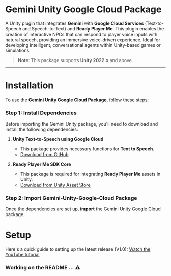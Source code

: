 # Gemini Unity Google Cloud Package

A Unity plugin that integrates **Gemini** with **Google Cloud Services** (Text-to-Speech and Speech-to-Text) and **Ready Player Me**. This plugin enables the creation of interactive NPCs that can respond to player voice inputs with natural speech, providing an immersive voice-driven experience. Ideal for developing intelligent, conversational agents within Unity-based games or simulations.

> **Note**: This package supports **Unity 2022.x** and above.

---

# Installation

To use the **Gemini Unity Google Cloud Package**, follow these steps:

### Step 1: Install Dependencies

Before importing the Gemini Unity package, you'll need to download and install the following dependencies:

1. **Unity Text-to-Speech using Google Cloud**  
   - This package provides necessary functions for **Text to Speech**.  
   - [Download from GitHub](https://github.com/anomalisfree/Unity-Text-to-Speech-using-Google-Cloud)
   
2. **Ready Player Me SDK Core**  
   - This package is required for integrating **Ready Player Me** assets in Unity.  
   - [Download from Unity Asset Store](https://assetstore.unity.com/packages/p/ready-player-me-avatar-and-character-creator-259814)

### Step 2: Import Gemini-Unity-Google-Cloud Package

Once the dependencies are set up, **import** the Gemini Unity Google Cloud package.

# Setup

Here's a quick guide to setting up the latest release (V1.0): [Watch the YouTube tutorial](https://www.youtube.com/watch?v=Z6MFqIzOHK0&ab_channel=UnityGameStudio)

### Working on the README ... ⚠️
